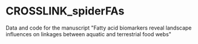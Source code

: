 # CROSSLINK_spiderFAs
Data and code for the manuscript "Fatty acid biomarkers reveal landscape influences on linkages between aquatic and terrestrial food webs"
